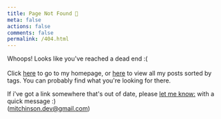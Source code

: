 ```yaml
---
title: Page Not Found 😬
meta: false
actions: false
comments: false
permalink: /404.html
---
```


Whoops! Looks like you've reached a dead end :(
</br></br>
Click [here](/) to go to my homepage, or [here](/all-tags/) to view all my posts
sorted by tags. You can probably find what you're looking for there.

If i've got a link somewhere that's out of date, please [let me know:](mailto:mitchinson.dev@gmail.com?subject=Broken%20Link%21&body=Hey%20Ben%2C%0D%0A%0D%0ANoticed%20that%20the%20link%20at%20%2A%3F%3F%3F%2A%20to%20your%20%2A%3F%3F%3F%2A%20post%20was%20broken%20%3A%28%0D%0A%0D%0AThanks%2C%0D%0A-%20%2A%3F%3F%3F%2A) with a quick message :)
</br>
(mitchinson.dev@gmail.com)
